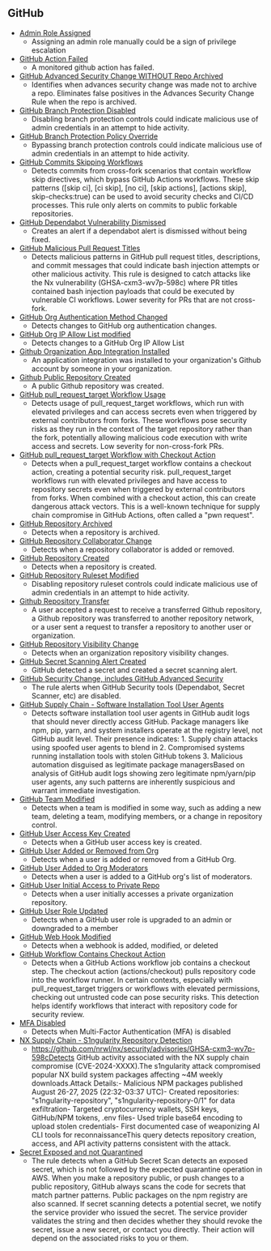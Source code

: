 ## GitHub

- [Admin Role Assigned](../rules/standard_rules/admin_assigned.yml)
  - Assigning an admin role manually could be a sign of privilege escalation
- [GitHub Action Failed](../rules/github_rules/github_action_failed.yml)
  - A monitored github action has failed.
- [GitHub Advanced Security Change WITHOUT Repo Archived](../correlation_rules/github_advanced_security_change_not_followed_by_repo_archived.yml)
  - Identifies when advances security change was made not to archive a repo. Eliminates false positives in the Advances Security Change Rule when the repo is archived.
- [GitHub Branch Protection Disabled](../rules/github_rules/github_branch_protection_disabled.yml)
  - Disabling branch protection controls could indicate malicious use of admin credentials in an attempt to hide activity.
- [GitHub Branch Protection Policy Override](../rules/github_rules/github_branch_policy_override.yml)
  - Bypassing branch protection controls could indicate malicious use of admin credentials in an attempt to hide activity.
- [GitHub Commits Skipping Workflows](../rules/github_rules/github_workflow_skip_commits.yml)
  - Detects commits from cross-fork scenarios that contain workflow skip directives, which bypass GitHub Actions workflows. These skip patterns ([skip ci], [ci skip], [no ci], [skip actions], [actions skip], skip-checks:true) can be used to avoid security checks and CI/CD processes. This rule only alerts on commits to public forkable repositories.
- [GitHub Dependabot Vulnerability Dismissed](../rules/github_rules/github_repo_vulnerability_dismissed.yml)
  - Creates an alert if a dependabot alert is dismissed without being fixed.
- [GitHub Malicious Pull Request Titles](../rules/github_rules/github_malicious_pr_titles.yml)
  - Detects malicious patterns in GitHub pull request titles, descriptions, and commit messages that could indicate bash injection attempts or other malicious activity. This rule is designed to catch attacks like the Nx vulnerability (GHSA-cxm3-wv7p-598c) where PR titles contained bash injection payloads that could be executed by vulnerable CI workflows. Lower severity  for PRs that are not cross-fork.
- [GitHub Org Authentication Method Changed](../rules/github_rules/github_org_auth_modified.yml)
  - Detects changes to GitHub org authentication changes.
- [GitHub Org IP Allow List modified](../rules/github_rules/github_org_ip_allowlist.yml)
  - Detects changes to a GitHub Org IP Allow List
- [Github Organization App Integration Installed](../rules/github_rules/github_organization_app_integration_installed.yml)
  - An application integration was installed to your organization's Github account by someone in your organization.
- [Github Public Repository Created](../rules/github_rules/github_public_repository_created.yml)
  - A public Github repository was created.
- [GitHub pull_request_target Workflow Usage](../rules/github_rules/github_pull_request_target_usage.yml)
  - Detects usage of pull_request_target workflows, which run with elevated privileges and can access secrets even when triggered by external contributors from forks. These workflows pose security risks as they run in the context of the target repository rather than the fork, potentially allowing malicious code execution with write access and secrets. Low severity for non-cross-fork PRs.
- [GitHub pull_request_target Workflow with Checkout Action](../correlation_rules/github_pull_request_target_with_checkout_in_workflow.yml)
  - Detects when a pull_request_target workflow contains a checkout action, creating a potential security risk. pull_request_target workflows run with elevated privileges and have access to repository secrets even when triggered by external contributors from forks. When combined with a checkout action, this can create dangerous attack vectors. This is a well-known technique for supply chain compromise in GitHub Actions, often called a "pwn request".
- [GitHub Repository Archived](../rules/github_rules/github_repo_archived.yml)
  - Detects when a repository is archived.
- [GitHub Repository Collaborator Change](../rules/github_rules/github_repo_collaborator_change.yml)
  - Detects when a repository collaborator is added or removed.
- [GitHub Repository Created](../rules/github_rules/github_repo_created.yml)
  - Detects when a repository is created.
- [GitHub Repository Ruleset Modified](../rules/github_rules/github_repo_ruleset_modified.yml)
  - Disabling repository ruleset controls could indicate malicious use of admin credentials in an attempt to hide activity.
- [Github Repository Transfer](../rules/github_rules/github_repository_transfer.yml)
  - A user accepted a request to receive a transferred Github repository, a  Github repository was transferred to another repository network, or a user sent a request to transfer a repository to another user or organization.
- [GitHub Repository Visibility Change](../rules/github_rules/github_repo_visibility_change.yml)
  - Detects when an organization repository visibility changes.
- [GitHub Secret Scanning Alert Created](../rules/github_rules/github_secret_scanning_alert_created.yml)
  - GitHub detected a secret and created a secret scanning alert.
- [GitHub Security Change, includes GitHub Advanced Security](../rules/github_rules/github_advanced_security_change.yml)
  - The rule alerts when GitHub Security tools (Dependabot, Secret Scanner, etc) are disabled.
- [GitHub Supply Chain - Software Installation Tool User Agents](../rules/github_rules/github_supply_chain_suspicious_user_agents.yml)
  - Detects software installation tool user agents in GitHub audit logs that should never  directly access GitHub. Package managers like npm, pip, yarn, and system installers  operate at the registry level, not GitHub audit level. Their presence indicates: 1. Supply chain attacks using spoofed user agents to blend in 2. Compromised systems running installation tools with stolen GitHub tokens   3. Malicious automation disguised as legitimate package managersBased on analysis of GitHub audit logs showing zero legitimate npm/yarn/pip user agents, any such patterns are inherently suspicious and warrant immediate investigation.
- [GitHub Team Modified](../rules/github_rules/github_team_modified.yml)
  - Detects when a team is modified in some way, such as adding a new team, deleting a team, modifying members, or a change in repository control.
- [GitHub User Access Key Created](../rules/github_rules/github_user_access_key_created.yml)
  - Detects when a GitHub user access key is created.
- [GitHub User Added or Removed from Org](../rules/github_rules/github_org_modified.yml)
  - Detects when a user is added or removed from a GitHub Org.
- [GitHub User Added to Org Moderators](../rules/github_rules/github_org_moderators_add.yml)
  - Detects when a user is added to a GitHub org's list of moderators.
- [GitHub User Initial Access to Private Repo](../rules/github_rules/github_repo_initial_access.yml)
  - Detects when a user initially accesses a private organization repository.
- [GitHub User Role Updated](../rules/github_rules/github_user_role_updated.yml)
  - Detects when a GitHub user role is upgraded to an admin or downgraded to a member
- [GitHub Web Hook Modified](../rules/github_rules/github_webhook_modified.yml)
  - Detects when a webhook is added, modified, or deleted
- [GitHub Workflow Contains Checkout Action](../rules/github_rules/github_workflow_contains_checkout.yml)
  - Detects when a GitHub Actions workflow job contains a checkout step. The checkout action (actions/checkout) pulls repository code into the workflow runner. In certain contexts, especially with pull_request_target triggers or workflows with elevated permissions, checking out untrusted code can pose security risks. This detection helps identify workflows that interact with repository code for security review.
- [MFA Disabled](../rules/standard_rules/mfa_disabled.yml)
  - Detects when Multi-Factor Authentication (MFA) is disabled
- [NX Supply Chain - S1ngularity Repository Detection](../queries/github_queries/nx_supply_chain_s1ngularity_repository_query.yml)
  - https://github.com/nrwl/nx/security/advisories/GHSA-cxm3-wv7p-598cDetects GitHub activity associated with the NX supply chain compromise (CVE-2024-XXXX).The s1ngularity attack compromised popular NX build system packages affecting ~4M weekly downloads.Attack Details:- Malicious NPM packages published August 26-27, 2025 (22:32-03:37 UTC)- Created repositories: "s1ngularity-repository", "s1ngularity-repository-0/1" for data exfiltration- Targeted cryptocurrency wallets, SSH keys, GitHub/NPM tokens, .env files- Used triple base64 encoding to upload stolen credentials- First documented case of weaponizing AI CLI tools for reconnaissanceThis query detects repository creation, access, and API activity patterns consistent with the attack.
- [Secret Exposed and not Quarantined](../correlation_rules/secret_exposed_and_not_quarantined.yml)
  - The rule detects when a GitHub Secret Scan detects an exposed secret, which is not followed by the expected quarantine operation in AWS.  When you make a repository public, or push changes to a public repository, GitHub always scans the code for secrets that match partner patterns. Public packages on the npm registry are also scanned. If secret scanning detects a potential secret, we notify the service provider who issued the secret. The service provider validates the string and then decides whether they should revoke the secret, issue a new secret, or contact you directly. Their action will depend on the associated risks to you or them.



